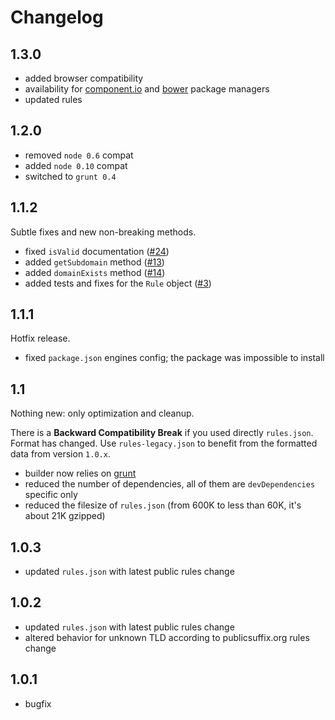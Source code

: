 # Changelog

## 1.3.0

* added browser compatibility
* availability for [component.io](http://component.io/) and [bower](http://bower.io/) package managers
* updated rules

## 1.2.0

* removed `node 0.6` compat
* added `node 0.10` compat
* switched to `grunt 0.4`

## 1.1.2

Subtle fixes and new non-breaking methods.

* fixed `isValid` documentation ([#24](https://github.com/oncletom/tld.js/issue/24))
* added `getSubdomain` method ([#13](https://github.com/oncletom/tld.js/issue/13))
* added `domainExists` method ([#14](https://github.com/oncletom/tld.js/issue/14))
* added tests and fixes for the `Rule` object ([#3](https://github.com/oncletom/tld.js/issue/3))

## 1.1.1

Hotfix release.

* fixed `package.json` engines config; the package was impossible to install

## 1.1

Nothing new: only optimization and cleanup.

There is a **Backward Compatibility Break** if you used directly `rules.json`. Format has changed.
Use `rules-legacy.json` to benefit from the formatted data from version `1.0.x`.

* builder now relies on [grunt](http://gruntjs.com/)
* reduced the number of dependencies, all of them are `devDependencies` specific only
* reduced the filesize of `rules.json` (from 600K to less than 60K, it's about 21K gzipped)

## 1.0.3

* updated `rules.json` with latest public rules change

## 1.0.2

* updated `rules.json` with latest public rules change
* altered behavior for unknown TLD according to publicsuffix.org rules change

## 1.0.1

* bugfix
